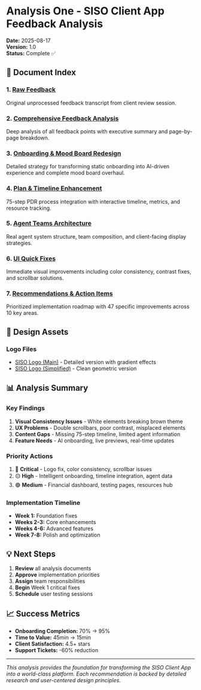 # Analysis One - SISO Client App Feedback Analysis

**Date:** 2025-08-17  
**Version:** 1.0  
**Status:** Complete ✅

## 📁 Document Index

### 1. [Raw Feedback](../client-feedback/raw-feedback-v1.md)
Original unprocessed feedback transcript from client review session.

### 2. [Comprehensive Feedback Analysis](./comprehensive-feedback-analysis.md)
Deep analysis of all feedback points with executive summary and page-by-page breakdown.

### 3. [Onboarding & Mood Board Redesign](./onboarding-mood-board-redesign.md)
Detailed strategy for transforming static onboarding into AI-driven experience and complete mood board overhaul.

### 4. [Plan & Timeline Enhancement](./plan-timeline-enhancement-strategy.md)
75-step PDR process integration with interactive timeline, metrics, and resource tracking.

### 5. [Agent Teams Architecture](./agent-teams-architecture.md)
Real agent system structure, team composition, and client-facing display strategies.

### 6. [UI Quick Fixes](./ui-quick-fixes.md)
Immediate visual improvements including color consistency, contrast fixes, and scrollbar solutions.

### 7. [Recommendations & Action Items](./recommendations-action-items.md)
Prioritized implementation roadmap with 47 specific improvements across 10 key areas.

## 🎨 Design Assets

### Logo Files
- [SISO Logo (Main)](../../public/siso-logo.svg) - Detailed version with gradient effects
- [SISO Logo (Simplified)](../../public/siso-logo-simplified.svg) - Clean geometric version

## 📊 Analysis Summary

### Key Findings
1. **Visual Consistency Issues** - White elements breaking brown theme
2. **UX Problems** - Double scrollbars, poor contrast, misplaced elements
3. **Content Gaps** - Missing 75-step timeline, limited agent information
4. **Feature Needs** - AI onboarding, live previews, real-time updates

### Priority Actions
1. 🔴 **Critical** - Logo fix, color consistency, scrollbar issues
2. 🟡 **High** - Intelligent onboarding, timeline integration, agent data
3. 🟢 **Medium** - Financial dashboard, testing pages, resources hub

### Implementation Timeline
- **Week 1:** Foundation fixes
- **Weeks 2-3:** Core enhancements
- **Weeks 4-6:** Advanced features
- **Week 7-8:** Polish and optimization

## 💡 Next Steps

1. **Review** all analysis documents
2. **Approve** implementation priorities
3. **Assign** team responsibilities
4. **Begin** Week 1 critical fixes
5. **Schedule** user testing sessions

## 📈 Success Metrics

- **Onboarding Completion:** 70% → 95%
- **Time to Value:** 45min → 15min
- **Client Satisfaction:** 4.5+ stars
- **Support Tickets:** -60% reduction

---

*This analysis provides the foundation for transforming the SISO Client App into a world-class platform. Each recommendation is backed by detailed research and user-centered design principles.*